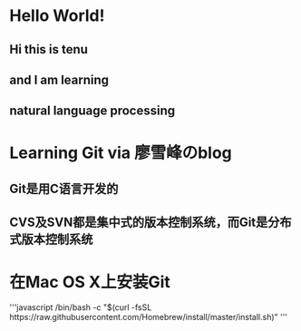 <h1>Hello World!</h1>

<h2>Hi this is tenu</h2>
<h2>and I am learning</h2>
<h2>natural language processing</h2>

  <h1>Learning Git via 廖雪峰のblog</h1>
  
<h2>Git是用C语言开发的</h2>
  <h2>CVS及SVN都是集中式的版本控制系统，而Git是分布式版本控制系统</h2>
  <h1>在Mac OS X上安装Git</h1>
'''javascript
/bin/bash -c "$(curl -fsSL https://raw.githubusercontent.com/Homebrew/install/master/install.sh)"
'''
